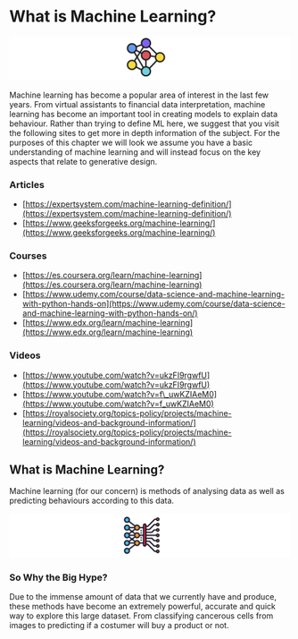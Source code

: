 # What is Machine Learning?

<img src="../../assets/nextsteps/whatisml1.png"/>

Machine learning has become a popular area of interest in the last few years. From virtual assistants to financial data interpretation, machine learning has become an important tool in creating models to explain data behaviour. Rather than trying to define ML here, we suggest that you visit the following sites to get more in depth information of the subject. For the purposes of this chapter we will look we assume you have a basic understanding of machine learning and will instead focus on the key aspects that relate to generative design.

### **Articles**

* [https://expertsystem.com/machine-learning-definition/](https://expertsystem.com/machine-learning-definition/)
* [https://www.geeksforgeeks.org/machine-learning/](https://www.geeksforgeeks.org/machine-learning/)

### Courses

* [https://es.coursera.org/learn/machine-learning](https://es.coursera.org/learn/machine-learning)
* [https://www.udemy.com/course/data-science-and-machine-learning-with-python-hands-on](https://www.udemy.com/course/data-science-and-machine-learning-with-python-hands-on/)
* [https://www.edx.org/learn/machine-learning](https://www.edx.org/learn/machine-learning)

### Videos

* [https://www.youtube.com/watch?v=ukzFI9rgwfU](https://www.youtube.com/watch?v=ukzFI9rgwfU)
* [https://www.youtube.com/watch?v=f\_uwKZIAeM0](https://www.youtube.com/watch?v=f_uwKZIAeM0)
* [https://royalsociety.org/topics-policy/projects/machine-learning/videos-and-background-information/](https://royalsociety.org/topics-policy/projects/machine-learning/videos-and-background-information/)



## What is Machine Learning?

Machine learning \(for our concern\) is methods of analysing data as well as predicting behaviours according to this data.

<img src="../../assets/nextsteps/whatisml2.png"/>

### So Why the Big Hype?

Due to the immense amount of data that we currently have and produce, these methods have become an extremely powerful, accurate and quick way to explore this large dataset. From classifying cancerous cells from images to predicting if a costumer will buy a product or not. 
